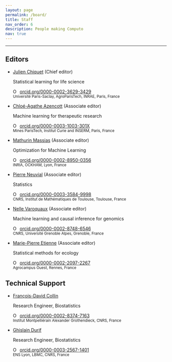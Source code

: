 ```yaml
---
layout: page
permalink: /board/
title: Staff
nav_order: 6
description: People making Computo
nav: true
---
```


---

<div class="container mt-5">
<div class="post">

<h2 id="editors">Editors</h2>

<ul class="post-list">

<li>
    <p><a class="post-title" href="https://jchiquet.github.io">Julien Chiquet</a> (Chief editor)</p>
	<p class="post-meta"> Statistical learning for life science </p>
	<div itemscope="" itemtype="https://schema.org/Person"><a itemprop="sameAs" content="https://orcid.org/0000-0002-3629-3429" href="https://orcid.org/0000-0002-3629-3429" target="orcid.widget" rel="noopener noreferrer" style="vertical-align:top;"><img src="https://orcid.org/sites/default/files/images/orcid_16x16.png" style="width:1em;margin-right:.5em;" alt="ORCID iD icon" />orcid.org/0000-0002-3629-3429</a></div>
	<small>
	Université Paris-Saclay, AgroParisTech, INRAE, Paris, France<br />
	</small>
</li>

<li>
    <p><a class="post-title" href="https://cazencott.info/">Chloé-Agathe Azencott</a> (Associate editor)</p>
	<p class="post-meta"> Machine learning for therapeutic research </p>
	<div itemscope="" itemtype="https://schema.org/Person"><a itemprop="sameAs" content="https://orcid.org/0000-0003-1003-301X" href="https://orcid.org/0000-0003-1003-301X" target="orcid.widget" rel="noopener noreferrer" style="vertical-align:top;"><img src="https://orcid.org/sites/default/files/images/orcid_16x16.png" style="width:1em;margin-right:.5em;" alt="ORCID iD icon" />orcid.org/0000-0003-1003-301X</a></div>
	<small>
	Mines ParisTech, Institut Curie and INSERM, Paris, France<br />
	</small>
</li>

<li>
    <p><a class="post-title" href="https://mathurinm.github.io/">Mathurin Massias</a> (Associate editor)</p>
	<p class="post-meta">Optimization for Machine Learning</p>
	<div itemscope="" itemtype="https://schema.org/Person"><a itemprop="sameAs" content="https://orcid.org/0000-" href="https://orcid.org/0000-" target="orcid.widget" rel="noopener noreferrer" style="vertical-align:top;"><img src="https://orcid.org/sites/default/files/images/orcid_16x16.png" style="width:1em;margin-right:.5em;" alt="ORCID iD icon" />orcid.org/0000-0002-8950-0356</a></div>
	<small>
	INRIA, OCKHAM, Lyon, France
	</small>
</li>

<li>
    <p><a class="post-title" href="https://www.math.univ-toulouse.fr/~pneuvial/">Pierre Neuvial</a> (Associate editor)</p>
	<p class="post-meta">Statistics</p>
	<div itemscope="" itemtype="https://schema.org/Person"><a itemprop="sameAs" content="https://orcid.org/0000-0003-3584-9998" href="https://orcid.org/0000-0003-3584-9998" target="orcid.widget" rel="noopener noreferrer" style="vertical-align:top;"><img src="https://orcid.org/sites/default/files/images/orcid_16x16.png" style="width:1em;margin-right:.5em;" alt="ORCID iD icon" />orcid.org/0000-0003-3584-9998</a></div>
	<small>
	CNRS, Institut de Mathématiques de Toulouse, Toulouse, France
	</small>
</li>

<li>
    <p><a class="post-title" href="https://nellev.github.io/">Nelle Varoquaux</a> (Associate editor)</p>
	<p class="post-meta">Machine learning and causal inference for genomics</p>
	<div itemscope="" itemtype="https://schema.org/Person"><a itemprop="sameAs" content="https://orcid.org/0000-0002-8748-6546" href="https://orcid.org/0000-0002-8748-6546" target="orcid.widget" rel="noopener noreferrer" style="vertical-align:top;"><img src="https://orcid.org/sites/default/files/images/orcid_16x16.png" style="width:1em;margin-right:.5em;" alt="ORCID iD icon" />orcid.org/0000-0002-8748-6546</a></div>
	<small>
	CNRS, Université Grenoble Alpes, Grenoble, France
	</small>
</li>

<li>
    <p><a class="post-title" href="https://marieetienne.github.io/">Marie-Pierre Etienne</a> (Associate editor)</p>
	<p class="post-meta">Statistical methods for ecology</p>
	<div itemscope="" itemtype="https://schema.org/Person"><a itemprop="sameAs" content="https://orcid.org/0000-0002-2097-2267" href="https://orcid.org/0000-0002-2097-2267" target="orcid.widget" rel="noopener noreferrer" style="vertical-align:top;"><img src="https://orcid.org/sites/default/files/images/orcid_16x16.png" style="width:1em;margin-right:.5em;" alt="ORCID iD icon" />orcid.org/0000-0002-2097-2267</a></div>
	<small>
	Agrocampus Ouest, Rennes, France
	</small>
</li>

</ul>

<h2 id="support">Technical Support</h2>

<ul class="post-list">
<li>
    <p><a class="post-title" href="https://fradav.github.io/">François-David Collin</a></p>
	<p class="post-meta">Research Engineer, Biostatistics</p>
	<div itemscope="" itemtype="https://schema.org/Person"><a itemprop="sameAs" content="https://orcid.org/0000-0002-8374-7163" href="https://orcid.org/0000-0002-8374-7163" target="orcid.widget" rel="noopener noreferrer" style="vertical-align:top;"><img src="https://orcid.org/sites/default/files/images/orcid_16x16.png" style="width:1em;margin-right:.5em;" alt="ORCID iD icon" />orcid.org/0000-0002-8374-7163</a></div>
	<small>
	Institut Montpelliérain Alexander Grothendieck, CNRS, France
	</small>
</li>

<li>
    <p><a class="post-title" href="https://gdurif.perso.math.cnrs.fr/">Ghislain Durif</a></p>
	<p class="post-meta">Research Engineer, Biostatistics</p>
	<div itemscope="" itemtype="https://schema.org/Person"><a itemprop="sameAs" content="https://orcid.org/0000-0003-2567-1401" href="https://orcid.org/0000-0003-2567-1401" target="orcid.widget" rel="noopener noreferrer" style="vertical-align:top;"><img src="https://orcid.org/sites/default/files/images/orcid_16x16.png" style="width:1em;margin-right:.5em;" alt="ORCID iD icon" />orcid.org/0000-0003-2567-1401</a></div>
	<small>
	ENS Lyon, LBMC, CNRS, France
	</small>
</li>
</ul>

<!--

<h2 id="editors">Associate Editors</h2>

<ul>
<li>
    <p><a class="post-title" href="https://robin.genuer.fr/">Robin Génuer</a></p>
	<p class="post-meta">Statistical Learning</p>
	<div itemscope="" itemtype="https://schema.org/Person"><a itemprop="sameAs" content="https://orcid.org/0000-0002-0981-3943" href="https://orcid.org/0000-0002-0981-3943" target="orcid.widget" rel="noopener noreferrer" style="vertical-align:top;"><img src="https://orcid.org/sites/default/files/images/orcid_16x16.png" style="width:1em;margin-right:.5em;" alt="ORCID iD icon" />orcid.org/0000-0002-0981-3943</a></div>
	<small>
	Université de Bordeaux, INSERM, Inria, Bordeaux, France
	</small>
</li>

<li>
    <p><a class="post-title" href="https://www.ceremade.dauphine.fr/~xian/">Christian Robert</a></p>
	<p class="post-meta">Statistics</p>
	<div itemscope="" itemtype="https://schema.org/Person"><a itemprop="sameAs" content="https://orcid.org/0000-0001-6635-3261" href="https://orcid.org/0000-0001-6635-3261" target="orcid.widget" rel="noopener noreferrer" style="vertical-align:top;"><img src="https://orcid.org/sites/default/files/images/orcid_16x16.png" style="width:1em;margin-right:.5em;" alt="ORCID iD icon" />orcid.org/0000-0001-6635-3261</a></div>
	<small>
	Université Paris-Dauphine, Paris, France
	</small>
</li>
</ul>
-->

</div>
</div>
